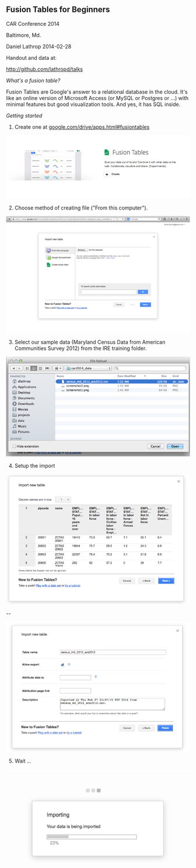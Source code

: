 Fusion Tables for Beginners
-----------------
CAR Conference 2014 

Baltimore, Md.

Daniel Lathrop
2014-02-28


Handout and data at:

http://github.com/lathropd/talks


*What's a fusion table?*

Fusion Tables are Google's answer to a relational database in the cloud. It's like an online version of Microsoft Access (or MySQL or Postgres or ...) with minimal features but good visualization tools. And yes, it has SQL inside.


*Getting started*



1. Create one at [google.com/drive/apps.html#fusiontables](http://www.google.com/drive/apps.html#fusiontables)

![Fusion Tables is part of Google Drive](car2014_data/screenshot1.png)


2. Choose method of creating file ("From this computer").

![select choose a file](car2014_data/screenshot2.png)

3. Select our sample data (Maryland Census Data from American Communities Survey 2012) from the IRE training folder.

![choose the 2012 census data](car2014_data/screenshot3.png)


4. Setup the import

![pull it in](car2014_data/screenshot4.png)

--

![say ok](car2014_data/screenshot5.png)

5. Wait ...

![wait](car2014_data/screenshot6.png)





